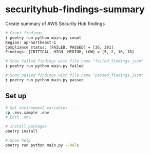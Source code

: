 # securityhub-findings-summary
Create summary of AWS Security Hub findings

```sh
# Count findings
❯ poetry run python main.py count
Region: ap-northeast-1
Compliance status: [FAILED, PASSED] = [36, 381]
Findings: [CRITICAL, HIGH, MEDIUM, LOW] = [5, 2, 16, 18]

# Show failed findings with file name "failed_findings.json"
❯ poetry run python main.py failed

# Show passed findings with file name "passed_findings.json"
❯ poetry run python main.py passed
```


## Set up
```sh
# Set environment variables
cp .env.sample .env
# Edit .env

# Install packages
poetry install

# Show help
poetry run python main.py --help
```
